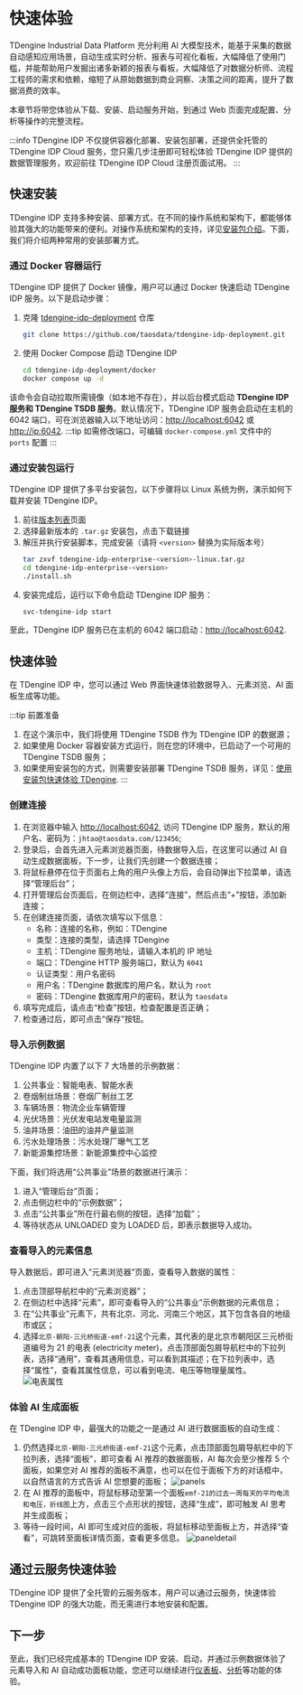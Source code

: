 # 快速体验

TDengine Industrial Data Platform 充分利用 AI 大模型技术，能基于采集的数据自动感知应用场景，自动生成实时分析、报表与可视化看板，大幅降低了使用门槛，并能帮助用户发掘出诸多新颖的报表与看板，大幅降低了对数据分析师、流程工程师的需求和依赖，缩短了从原始数据到商业洞察、决策之间的距离，提升了数据消费的效率。

本章节将带您体验从下载、安装、启动服务开始，到通过 Web 页面完成配置、分析等操作的完整流程。

:::info
TDengine IDP 不仅提供容器化部署、安装包部署，还提供全托管的 TDengine IDP Cloud 服务，您只需几步注册即可轻松体验 TDengine IDP 提供的数据管理服务，欢迎前往 TDengine IDP Cloud 注册页面试用。
:::

## 快速安装

TDengine IDP 支持多种安装、部署方式，在不同的操作系统和架构下，都能够体验其强大的功能带来的便利。对操作系统和架构的支持，详见[安装包介绍](./operation/installation/installer)。下面，我们将介绍两种常用的安装部署方式。

### 通过 Docker 容器运行

TDengine IDP 提供了 Docker 镜像，用户可以通过 Docker 快速启动 TDengine IDP 服务。以下是启动步骤：

1. 克隆 [tdengine-idp-deployment](https://github.com/taosdata/tdengine-idp-deployment) 仓库
   ```bash
   git clone https://github.com/taosdata/tdengine-idp-deployment.git
   ``` 
2. 使用 Docker Compose 启动 TDengine IDP
   ```bash
   cd tdengine-idp-deployment/docker
   docker compose up -d
   ```

该命令会自动拉取所需镜像（如本地不存在），并以后台模式启动 **TDengine IDP 服务和 TDengine TSDB 服务**。默认情况下，TDengine IDP 服务会启动在主机的 6042 端口，可在浏览器输入以下地址访问：[http://localhost:6042](http://localhost:6042) 或 [http://ip:6042](http://ip:6042).
:::tip
如需修改端口，可编辑 `docker-compose.yml` 文件中的 `ports` 配置
:::

### 通过安装包运行

TDengine IDP 提供了多平台安装包，以下步骤将以 Linux 系统为例，演示如何下载并安装 TDengine IDP。
1. 前往[版本列表](./release-history/version)页面
2. 选择最新版本的 `.tar.gz` 安装包，点击下载链接
3. 解压并执行安装脚本，完成安装（请将 `<version>` 替换为实际版本号）
   ```bash
   tar zxvf tdengine-idp-enterprise-<version>-linux.tar.gz 
   cd tdengine-idp-enterprise-<version>
   ./install.sh
   ```
4. 安装完成后，运行以下命令启动 TDengine IDP 服务：
   ```bash
   svc-tdengine-idp start
   ```
至此，TDengine IDP 服务已在主机的 6042 端口启动：[http://localhost:6042](http://localhost:6042).

## 快速体验

在 TDengine IDP 中，您可以通过 Web 界面快速体验数据导入、元素浏览、AI 面板生成等功能。

:::tip
前置准备

1. 在这个演示中，我们将使用 TDengine TSDB 作为 TDengine IDP 的数据源；
1. 如果使用 Docker 容器安装方式运行，则在您的环境中，已启动了一个可用的 TDengine TSDB 服务；
1. 如果使用安装包的方式，则需要安装部署 TDengine TSDB 服务，详见：[使用安装包快速体验 TDengine](https://docs.taosdata.com/get-started/package/).
:::

### 创建连接

1. 在浏览器中输入 [http://localhost:6042](http://localhost:6042), 访问 TDengine IDP 服务，默认的用户名、密码为：`jhtao@taosdata.com/123456`;
1. 登录后，会首先进入元素浏览器页面，待数据导入后，在这里可以通过 AI 自动生成数据面板，下一步，让我们先创建一个数据连接；
1. 将鼠标悬停在位于页面右上角的用户头像上方后，会自动弹出下拉菜单，请选择“管理后台”；
1. 打开管理后台页面后，在侧边栏中，选择“连接”，然后点击“+”按钮，添加新连接；
1. 在创建连接页面，请依次填写以下信息：
   - 名称：连接的名称，例如：TDengine
   - 类型：连接的类型，请选择 TDengine
   - 主机：TDengine 服务地址，请输入本机的 IP 地址
   - 端口：TDengine HTTP 服务端口，默认为 `6041`
   - 认证类型：用户名密码
   - 用户名：TDengine 数据库的用户名，默认为 `root`
   - 密码：TDengine 数据库用户的密码，默认为 `taosdata`
1. 填写完成后，请点击“检查”按钮，检查配置是否正确；
1. 检查通过后，即可点击“保存”按钮。

### 导入示例数据

TDengine IDP 内置了以下 7 大场景的示例数据：
1. 公共事业：智能电表、智能水表
1. 卷烟制丝场景：卷烟厂制丝工艺
1. 车辆场景：物流企业车辆管理
1. 光伏场景：光伏发电站发电量监测
1. 油井场景：油田的油井产量监测
1. 污水处理场景：污水处理厂曝气工艺
1. 新能源集控场景：新能源集控中心监控

下面，我们将选用“公共事业”场景的数据进行演示：
1. 进入“管理后台”页面；
1. 点击侧边栏中的“示例数据”；
2. 点击“公共事业”所在行最右侧的按钮，选择“加载”；
3. 等待状态从 UNLOADED 变为 LOADED 后，即表示数据导入成功。

### 查看导入的元素信息

导入数据后，即可进入“元素浏览器“页面，查看导入数据的属性：

1. 点击顶部导航栏中的“元素浏览器”；
2. 在侧边栏中选择“元素”，即可查看导入的“公共事业”示例数据的元素信息；
3. 在“公共事业”元素下，共有北京、河北、河南三个地区，其下包含各自的地级市或区；
4. 选择`北京-朝阳-三元桥街道-emf-21`这个元素，其代表的是北京市朝阳区三元桥街道编号为 21 的电表 (electricity meter)，点击顶部面包屑导航栏中的下拉列表，选择“通用”，查看其通用信息，可以看到其描述；在下拉列表中，选择“属性”，查看其属性信息，可以看到电流、电压等物理量属性。
![电表属性](/docs-img/get-started/attribute.png)

### 体验 AI 生成面板

在 TDengine IDP 中，最强大的功能之一是通过 AI 进行数据面板的自动生成：
1. 仍然选择`北京-朝阳-三元桥街道-emf-21`这个元素，点击顶部面包屑导航栏中的下拉列表，选择“面板”，即可查看 AI 推荐的数据面板，AI 每次会至少推荐 5 个面板，如果您对 AI 推荐的面板不满意，也可以在位于面板下方的对话框中，以自然语言的方式告诉 AI 您想要的面板；
![panels](/docs-img/get-started/panels.png)
1. 在 AI 推荐的面板中，将鼠标移动至第一个面板`emf-21的过去一周每天的平均电流和电压，折线图`上方，点击三个点形状的按钮，选择“生成”，即可触发 AI 思考并生成面板；
1. 等待一段时间，AI 即可生成对应的面板，将鼠标移动至面板上方，并选择“查看”，可跳转至面板详情页面，查看更多信息。
![paneldetail](/docs-img/get-started/paneldetail.png)

## 通过云服务快速体验

TDengine IDP 提供了全托管的云服务版本，用户可以通过云服务，快速体验 TDengine IDP 的强大功能，而无需进行本地安装和配置。

## 下一步

至此，我们已经完成基本的 TDengine IDP 安装、启动，并通过示例数据体验了元素导入和 AI 自动成功面板功能，您还可以继续进行[仪表板](feature/dashboard)、[分析](feature/analysis)等功能的体验。
